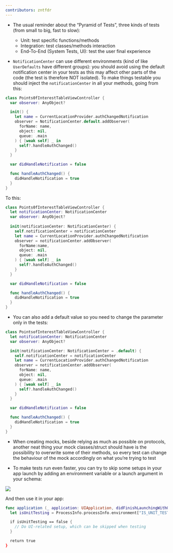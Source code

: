 ```yaml
---
contributors: zntfdr
---
```


- The usual reminder about the “Pyramid of Tests”, three kinds of tests (from small to big, fast to slow):
  - Unit: test specific functions/methods
  - Integration: test classes/methods interaction
  - End-To-End (System Tests, UI): test the user final experience

- `NotificationCenter` can use different environments (kind of like `UserDefaults` have different groups): you should avoid using the default notification center in your tests as this may affect other parts of the code (the test is therefore NOT isolated). To make things testable you should inject the `notificationCenter` in all your methods, going from this: 

```swift
class Points0fInterestTableViewController { 
  var observer: AnyObject? 

  init() { 
    let name = CurrentLocationProvider.authChangedNotification
    observer = NotificationCenter.default.addObserver(
      forName: name, 
      object: nil, 
      queue: .main
    ) { [weak self] _ in 
      self?.handleAuthChanged()
    }
  }

  var didHandleNotification = false 

  func handleAuthChanged() { 
    didHandleNotification = true 
  }
}
```

To this:

```swift
class Points0fInterestTableViewController { 
  let notificationCenter: NotificationCenter
  var observer: AnyObject? 
  
  init(notificationCenter: NotificationCenter) {
    self.notificationCenter = notificationCenter
    let name = CurrentLocationProvider.authChangedNotification
    observer = notificationCenter.addObserver(
      forName:name, 
      object: nil, 
      queue: .main
    ) { [weak self] _ in 
      self?.handleAuthChanged() 
    }
  }

  var didHandleNotification = false 

  func handleAuthChanged() { 
    didHandleNotification = true 
  }
}
```

- You can also add a default value so you need to change the parameter only in the tests:

```swift
class PointsofInterestTableViewController {
  let notificationCenter: NotificationCenter 
  var observer: AnyObject? 

  init(notificationCenter: NotificationCenter = .default) { 
    self.notificationCenter = notificationCenter
    let name = CurrentLocationProvider.authChangedNotification
    observer = notificationCenter.addObserver(
      forName: name,
      object: nil,
      queue: .main
    ) { [weak self] _ in
      self?.handleAuthChanged() 
    }
  }

  var didHandleNotification = false 

  func handleAuthChanged() { 
    didHandleNotification = true 
  }
}
```

- When creating mocks, beside relying as much as possible on protocols, another neat thing your mock classes/struct should have is the possibility to overwrite some of their methods, so every test can change the behaviour of the mock accordingly on what you’re trying to test

- To make tests run even faster, you can try to skip some setups in your app launch by adding an environment variable or a launch argument in your schema:

![][setup1Image]

And then use it in your app:

```swift
func application (_ application: UIApplication, didFinishLaunchingWithOptions opts: ...) -> Bool {
  let isUnitTesting = ProcessInfo.processInfo.environment["IS_UNIT_TESTING"] == "1"

  if isUnitTesting == false { 
    // Do UI-related setup, which can be skipped when testing 
  }

  return true
}
```

[setup1Image]: ../../../images/notes/wwdc18/417/setup1.png